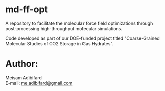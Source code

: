 # md-ff-opt
A repository to facilitate the molecular force field optimizations through post-processing high-throughput molecular simulations.

Code developed as part of our DOE-funded project titled "Coarse-Grained Molecular Studies of CO2 Storage in Gas Hydrates".

# Author:
Meisam Adibifard  
E-mail: [me.adibifard@gmail.com](mailto:me.adibifard@gmail.com) 

